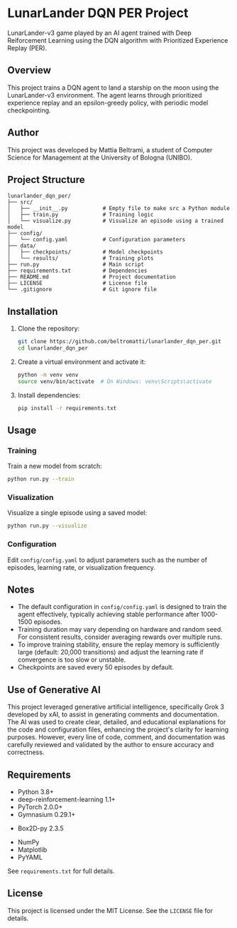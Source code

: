 # LunarLander DQN PER Project

LunarLander-v3 game played by an AI agent trained with Deep Reiforcement Learning using the DQN algorithm with Prioritized Experience Replay (PER).

## Overview

This project trains a DQN agent to land a starship on the moon using the LunarLander-v3 environment. The agent learns through prioritized experience replay and an epsilon-greedy policy, with periodic model checkpointing.

## Author

This project was developed by Mattia Beltrami, a student of Computer Science for Management at the University of Bologna (UNIBO).

## Project Structure

```
lunarlander_dqn_per/
├── src/
│   ├── __init__.py           # Empty file to make src a Python module
│   ├── train.py              # Training logic
│   └── visualize.py          # Visualize an episode using a trained model
├── config/
│   └── config.yaml           # Configuration parameters
├── data/
│   ├── checkpoints/          # Model checkpoints
│   └── results/              # Training plots
├── run.py                    # Main script
├── requirements.txt          # Dependencies
├── README.md                 # Project documentation
├── LICENSE                   # License file
└── .gitignore                # Git ignore file
```

## Installation

1. Clone the repository:
   ```bash
   git clone https://github.com/beltromatti/lunarlander_dqn_per.git
   cd lunarlander_dqn_per
   ```

2. Create a virtual environment and activate it:
   ```bash
   python -m venv venv
   source venv/bin/activate  # On Windows: venv\Scripts\activate
   ```

3. Install dependencies:
   ```bash
   pip install -r requirements.txt
   ```

## Usage

### Training
Train a new model from scratch:
```bash
python run.py --train
```

### Visualization
Visualize a single episode using a saved model:
```bash
python run.py --visualize
```

### Configuration
Edit `config/config.yaml` to adjust parameters such as the number of episodes, learning rate, or visualization frequency.

## Notes

* The default configuration in `config/config.yaml` is designed to train the agent effectively, typically achieving stable performance after 1000-1500 episodes.  
* Training duration may vary depending on hardware and random seed. For consistent results, consider averaging rewards over multiple runs.  
* To improve training stability, ensure the replay memory is sufficiently large (default: 20,000 transitions) and adjust the learning rate if convergence is too slow or unstable.
* Checkpoints are saved every 50 episodes by default.

## Use of Generative AI

This project leveraged generative artificial intelligence, specifically Grok 3 developed by xAI, to assist in generating comments and documentation. The AI was used to create clear, detailed, and educational explanations for the code and configuration files, enhancing the project's clarity for learning purposes. However, every line of code, comment, and documentation was carefully reviewed and validated by the author to ensure accuracy and correctness.

## Requirements

* Python 3.8+
* deep-reinforcement-learning 1.1+
* PyTorch 2.0.0+
* Gymnasium 0.29.1+
+ Box2D-py 2.3.5
* NumPy
* Matplotlib
* PyYAML

See `requirements.txt` for full details.

## License

This project is licensed under the MIT License. See the `LICENSE` file for details.